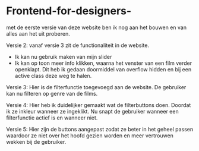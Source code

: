 # Frontend-for-designers-
met de eerste versie van deze website ben ik nog aan het bouwen en van alles aan het uit proberen. 

Versie 2:
vanaf versie 3 zit de functionaliteit in de website.
- Ik kan nu gebruik maken van mijn slider
- Ik kan op toon meer info klikken, waarna het venster van een film verder openklapt.  Dit heb ik gedaan doormiddel van overflow hidden en bij een active class deze weg te halen.

Versie 3:
Hier is de filterfunctie toegevoegd aan de website.
De gebruiker kan nu filteren op genre van de films.

Versie 4: 
Hier heb ik duidelijker gemaakt wat de filterbuttons doen.
Doordat ik ze inkleur wanneer ze ingeklikt. Nu snapt de gebruiker wanneer een filterfunctie actief is en wanneer niet.

Versie 5:
Hier zijn de buttons aangepast zodat ze beter in het geheel passen waardoor ze niet over het hoofd gezien worden en meer vertrouwen wekken bij de gebruiker.
